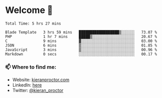 # Welcome 🦘

<!--START_SECTION:waka-->

```text
Total Time: 5 hrs 27 mins

Blade Template   3 hrs 59 mins   ██████████████████▒░░░░░░   73.07 %
PHP              1 hr 7 mins     █████▒░░░░░░░░░░░░░░░░░░░   20.67 %
C                9 mins          ▓░░░░░░░░░░░░░░░░░░░░░░░░   03.00 %
JSON             6 mins          ▒░░░░░░░░░░░░░░░░░░░░░░░░   01.85 %
JavaScript       3 mins          ▒░░░░░░░░░░░░░░░░░░░░░░░░   00.96 %
Markdown         0 secs          ░░░░░░░░░░░░░░░░░░░░░░░░░   00.17 %
```

<!--END_SECTION:waka-->

### 📫 Where to find me:

-   Website: [kieranproctor.com](https://kieranproctor.com/)
-   LinkedIn: [here](https://www.linkedin.com/in/kieran-proctor-086b5a159/)
-   Twitter: [@kieran_proctor](https://twitter.com/kieran_proctor)
